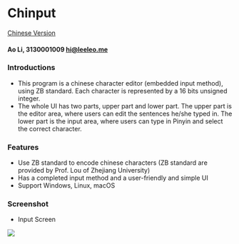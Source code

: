 # Chinput

[Chinese Version](document.md)

#### Ao Li, 3130001009 hi@leeleo.me

### Introductions

- This program is a chinese character editor (embedded input method), using ZB standard. Each character is represented by a 16 bits unsigned integer.
- The whole UI has two parts, upper part and lower part. The upper part is the editor area, where users can edit the sentences he/she typed in. The lower part is the input area, where users can type in Pinyin and select the correct character.

### Features

- Use ZB standard to encode chinese characters (ZB standard are provided by Prof. Lou of Zhejiang University)
- Has a completed input method and a user-friendly and simple UI
- Support Windows, Linux, macOS

### Screenshot

- Input Screen

![](./Chinput.png)
